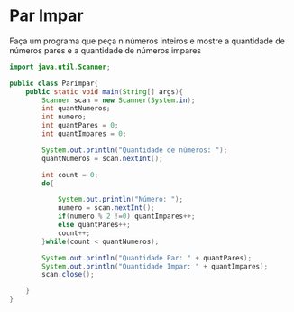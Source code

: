 <h1>Par Impar</h1>



Faça um programa que peça n números inteiros e mostre a quantidade de números pares e a quantidade de números impares



```java
import java.util.Scanner;

public class Parimpar{
	public static void main(String[] args){
        Scanner scan = new Scanner(System.in);
        int quantNumeros;
        int numero;
        int quantPares = 0;
        int quantImpares = 0;

        System.out.println("Quantidade de números: ");
        quantNumeros = scan.nextInt();

        int count = 0;
        do{

            System.out.println("Número: ");
            numero = scan.nextInt();
            if(numero % 2 !=0) quantImpares++;
            else quantPares++;
            count++;
        }while(count < quantNumeros);

        System.out.println("Quantidade Par: " + quantPares);
        System.out.println("Quantidade Impar: " + quantImpares);
        scan.close();

    }
}

```

